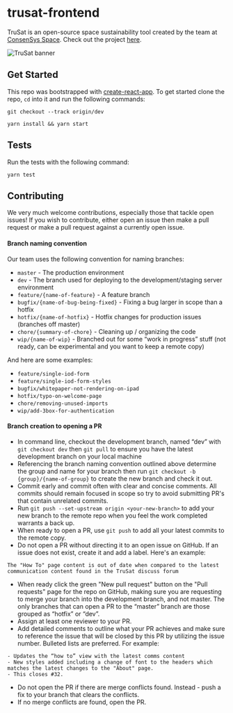 # trusat-frontend

TruSat is an open-source space sustainability tool created by the team at [ConsenSys Space](https://consensys.space). Check out the project [here](https://trusat.org).

![TruSat banner](https://trusat-assets.s3.amazonaws.com/readme-banner.jpg)

## Get Started

This repo was bootstrapped with [create-react-app](https://github.com/facebook/create-react-app). To get started clone the repo, `cd` into it and run the following commands:

```
git checkout --track origin/dev

yarn install && yarn start
```

## Tests

Run the tests with the following command:

```
yarn test
```

## Contributing

We very much welcome contributions, especially those that tackle open issues! If you wish to contribute, either open an issue then make a pull request or make a pull request against a currently open issue.

#### Branch naming convention

Our team uses the following convention for naming branches:

- `master` - The production environment
- `dev` - The branch used for deploying to the development/staging server environment
- `feature/{name-of-feature}` - A feature branch
- `bugfix/{name-of-bug-being-fixed}` - Fixing a bug larger in scope than a hotfix
- `hotfix/{name-of-hotfix}` - Hotfix changes for production issues (branches off master)
- `chore/{summary-of-chore}` - Cleaning up / organizing the code
- `wip/{name-of-wip}` - Branched out for some “work in progress” stuff (not ready, can be experimental and you want to keep a remote copy)

And here are some examples:

- `feature/single-iod-form`
- `feature/single-iod-form-styles`
- `bugfix/whitepaper-not-rendering-on-ipad`
- `hotfix/typo-on-welcome-page`
- `chore/removing-unused-imports`
- `wip/add-3box-for-authentication`

#### Branch creation to opening a PR

- In command line, checkout the development branch, named “dev” with `git checkout dev` then `git pull` to ensure you have the latest development branch on your local machine
- Referencing the branch naming convention outlined above determine the group and name for your branch then run `git checkout -b {group}/{name-of-group}` to create the new branch and check it out.
- Commit early and commit often with clear and concise comments. All commits should remain focused in scope so try to avoid submitting PR's that contain unrelated commits.
- Run `git push --set-upstream origin <your-new-branch>` to add your new branch to the remote repo when you feel the work completed warrants a back up.
- When ready to open a PR, use `git push` to add all your latest commits to the remote copy.
- Do not open a PR without directing it to an open issue on GitHub. If an issue does not exist, create it and add a label. Here's an example:

```
The "How To" page content is out of date when compared to the latest communication content found in the TruSat discuss forum
```

- When ready click the green "New pull request" button on the "Pull requests" page for the repo on GitHub, making sure you are requesting to merge your branch into the development branch, and not master. The only branches that can open a PR to the “master” branch are those grouped as “hotfix” or “dev”.
- Assign at least one reviewer to your PR.
- Add detailed comments to outline what your PR achieves and make sure to reference the issue that will be closed by this PR by utilizing the issue number. Bulleted lists are preferred. For example:

```
- Updates the “how to” view with the latest comms content
- New styles added including a change of font to the headers which matches the latest changes to the "About" page.
- This closes #32.
```

- Do not open the PR if there are merge conflicts found. Instead - push a fix to your branch that clears the conflicts.
- If no merge conflicts are found, open the PR.
